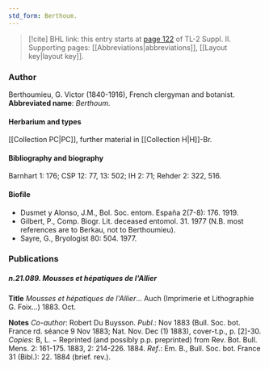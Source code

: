 ```yaml
---
std_form: Berthoum.
---
```


> [!cite] BHL link: this entry starts at [page 122](https://www.biodiversitylibrary.org/page/33265319) of TL-2 Suppl. II.
> Supporting pages: [[Abbreviations|abbreviations]], [[Layout key|layout key]].

### Author

Berthoumieu, G. Victor (1840-1916), French clergyman and botanist. 
**Abbreviated name**: *Berthoum.*

#### Herbarium and types

[[Collection PC|PC]], further material in [[Collection H|H]]-Br.

#### Bibliography and biography

Barnhart 1: 176; CSP 12: 77, 13: 502; IH 2: 71; Rehder 2: 322, 516.

#### Biofile

- Dusmet y Alonso, J.M., Bol. Soc. entom. España 2(7-8): 176. 1919.
- Gilbert, P., Comp. Biogr. Lit. deceased entomol. 31. 1977 (N.B. most references are to Berkau, not to Berthoumieu).
- Sayre, G., Bryologist 80: 504. 1977.

### Publications

##### n.21.089. Mousses et hépatiques de l'Allier

**Title**
*Mousses et hépatiques de l'Allier*... Auch (Imprimerie et Lithographie G. Foix...) 1883. Oct.

**Notes**
*Co-author*: Robert Du Buysson.
*Publ*.: Nov 1883 (Bull. Soc. bot. France rd. séance 9 Nov 1883; Nat. Nov. Dec (1) 1883), cover-t.p., p. \[2\]-30. *Copies*: B, L. − Reprinted (and possibly p.p. preprinted) from Rev. Bot. Bull. Mens. 2: 161-175. 1883, 2: 214-226. 1884.
*Ref*.: Em. B., Bull. Soc. bot. France 31 (Bibl.): 22. 1884 (brief. rev.).

